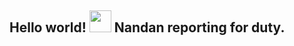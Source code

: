 ## Hello world!  <img src="https://media.giphy.com/media/hvRJCLFzcasrR4ia7z/giphy.gif" width="35"/> Nandan reporting for duty. 

<!--
**NandanDevHub/NandanDevHub** is a ✨ _special_ ✨ repository because its `README.md` (this file) appears on your GitHub profile.

Here are some ideas to get you started:

- 🔭 I’m currently working on ...
- 🌱 I’m currently learning ...
- 👯 I’m looking to collaborate on ...
- 🤔 I’m looking for help with ...
- 💬 Ask me about ...
- 📫 How to reach me: ...
- 😄 Pronouns: ...
- ⚡ Fun fact: ...
-->
